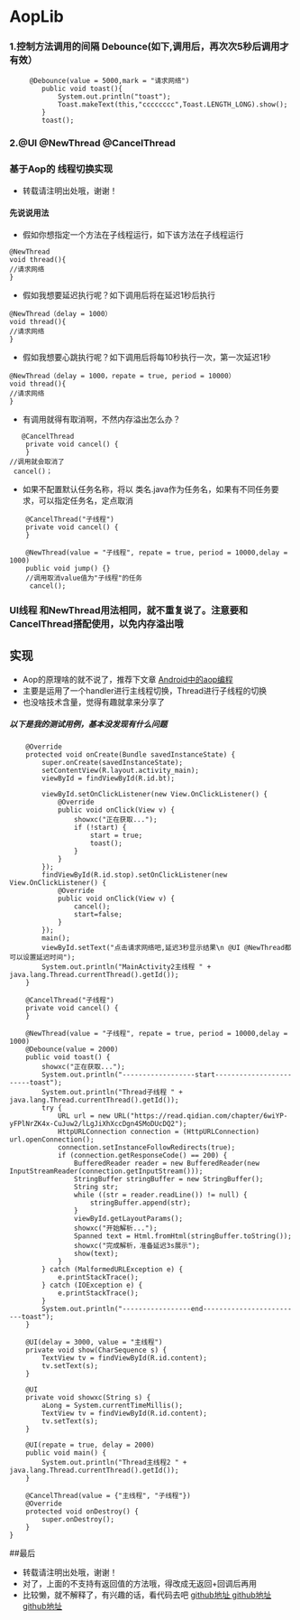 
# AopLib
### 1.控制方法调用的间隔 Debounce(如下,调用后，再次次5秒后调用才有效）
```
     @Debounce(value = 5000,mark = "请求网络")
        public void toast(){
            System.out.println("toast");
            Toast.makeText(this,"cccccccc",Toast.LENGTH_LONG).show();
        }
        toast();
 ```
### 2.@UI @NewThread @CancelThread 
### 基于Aop的 线程切换实现
-  转载请注明出处哦，谢谢！
#### 先说说用法
-  假如你想指定一个方法在子线程运行，如下该方法在子线程运行
```
@NewThread
void thread(){
//请求网络
}
```
-  假如我想要延迟执行呢？如下调用后将在延迟1秒后执行
```
@NewThread（delay = 1000）
void thread(){
//请求网络
}
```
-  假如我想要心跳执行呢？如下调用后将每10秒执行一次，第一次延迟1秒
```
@NewThread（delay = 1000，repate = true, period = 10000）
void thread(){
//请求网络
}
```
-  有调用就得有取消啊，不然内存溢出怎么办？
```
   @CancelThread
    private void cancel() {
    }
//调用就会取消了
 cancel()；
```
- 如果不配置默认任务名称，将以 类名.java作为任务名，如果有不同任务要求，可以指定任务名，定点取消
```
    @CancelThread("子线程")
    private void cancel() {
    }

    @NewThread(value = "子线程", repate = true, period = 10000,delay = 1000)
    public void jump() {}
    //调用取消value值为"子线程"的任务
     cancel();
```
### UI线程 和NewThread用法相同，就不重复说了。注意要和CancelThread搭配使用，以免内存溢出哦

## 实现
- Aop的原理啥的就不说了，推荐下文章
[Android中的aop编程](https://www.jianshu.com/p/0fa8073fd144)
- 主要是运用了一个handler进行主线程切换，Thread进行子线程的切换
- 也没啥技术含量，觉得有趣就拿来分享了
##### 以下是我的测试用例，基本没发现有什么问题
```
    @Override
    protected void onCreate(Bundle savedInstanceState) {
        super.onCreate(savedInstanceState);
        setContentView(R.layout.activity_main);
        viewById = findViewById(R.id.bt);

        viewById.setOnClickListener(new View.OnClickListener() {
            @Override
            public void onClick(View v) {
                showxc("正在获取...");
                if (!start) {
                    start = true;
                    toast();
                }
            }
        });
        findViewById(R.id.stop).setOnClickListener(new View.OnClickListener() {
            @Override
            public void onClick(View v) {
                cancel();
                start=false;
            }
        });
        main();
        viewById.setText("点击请求网络吧,延迟3秒显示结果\n @UI @NewThread都可以设置延迟时间");
        System.out.println("MainActivity2主线程 " + java.lang.Thread.currentThread().getId());
    }

    @CancelThread("子线程")
    private void cancel() {
    }

    @NewThread(value = "子线程", repate = true, period = 10000,delay = 1000)
    @Debounce(value = 2000)
    public void toast() {
        showxc("正在获取...");
        System.out.println("------------------start------------------------toast");
        System.out.println("Thread子线程 " + java.lang.Thread.currentThread().getId());
        try {
            URL url = new URL("https://read.qidian.com/chapter/6wiYP-yFPlNrZK4x-CuJuw2/lLgJiXhXccDgn4SMoDUcDQ2");
            HttpURLConnection connection = (HttpURLConnection) url.openConnection();
            connection.setInstanceFollowRedirects(true);
            if (connection.getResponseCode() == 200) {
                BufferedReader reader = new BufferedReader(new InputStreamReader(connection.getInputStream()));
                StringBuffer stringBuffer = new StringBuffer();
                String str;
                while ((str = reader.readLine()) != null) {
                    stringBuffer.append(str);
                }
                viewById.getLayoutParams();
                showxc("开始解析...");
                Spanned text = Html.fromHtml(stringBuffer.toString());
                showxc("完成解析，准备延迟3s展示");
                show(text);
            }
        } catch (MalformedURLException e) {
            e.printStackTrace();
        } catch (IOException e) {
            e.printStackTrace();
        }
        System.out.println("-----------------end-------------------------toast");
    }

    @UI(delay = 3000, value = "主线程")
    private void show(CharSequence s) {
        TextView tv = findViewById(R.id.content);
        tv.setText(s);
    }

    @UI
    private void showxc(String s) {
        aLong = System.currentTimeMillis();
        TextView tv = findViewById(R.id.content);
        tv.setText(s);
    }

    @UI(repate = true, delay = 2000)
    public void main() {
        System.out.println("Thread主线程2 " + java.lang.Thread.currentThread().getId());
    }

    @CancelThread(value = {"主线程", "子线程"})
    @Override
    protected void onDestroy() {
        super.onDestroy();
    }
}

```

##最后
-  转载请注明出处哦，谢谢！
-  对了，上面的不支持有返回值的方法哦，得改成无返回+回调后再用
- 比较懒，就不解释了，有兴趣的话，看代码去吧
[github地址 github地址 github地址](https://github.com/While1true/AopLib)
